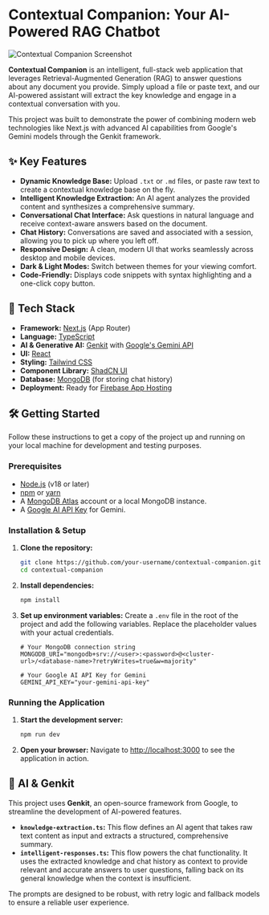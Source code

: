 # Contextual Companion: Your AI-Powered RAG Chatbot

![Contextual Companion Screenshot](https://placehold.co/800x400.png?text=App+Screenshot)

**Contextual Companion** is an intelligent, full-stack web application that leverages Retrieval-Augmented Generation (RAG) to answer questions about any document you provide. Simply upload a file or paste text, and our AI-powered assistant will extract the key knowledge and engage in a contextual conversation with you.

This project was built to demonstrate the power of combining modern web technologies like Next.js with advanced AI capabilities from Google's Gemini models through the Genkit framework.

## ✨ Key Features

- **Dynamic Knowledge Base:** Upload `.txt` or `.md` files, or paste raw text to create a contextual knowledge base on the fly.
- **Intelligent Knowledge Extraction:** An AI agent analyzes the provided content and synthesizes a comprehensive summary.
- **Conversational Chat Interface:** Ask questions in natural language and receive context-aware answers based on the document.
- **Chat History:** Conversations are saved and associated with a session, allowing you to pick up where you left off.
- **Responsive Design:** A clean, modern UI that works seamlessly across desktop and mobile devices.
- **Dark & Light Modes:** Switch between themes for your viewing comfort.
- **Code-Friendly:** Displays code snippets with syntax highlighting and a one-click copy button.

## 🚀 Tech Stack

- **Framework:** [Next.js](https://nextjs.org/) (App Router)
- **Language:** [TypeScript](https://www.typescriptlang.org/)
- **AI & Generative AI:** [Genkit](https://firebase.google.com/docs/genkit) with [Google's Gemini API](https://ai.google.dev/)
- **UI:** [React](https://react.dev/)
- **Styling:** [Tailwind CSS](https://tailwindcss.com/)
- **Component Library:** [ShadCN UI](https://ui.shadcn.com/)
- **Database:** [MongoDB](https://www.mongodb.com/) (for storing chat history)
- **Deployment:** Ready for [Firebase App Hosting](https://firebase.google.com/docs/hosting)

## 🛠️ Getting Started

Follow these instructions to get a copy of the project up and running on your local machine for development and testing purposes.

### Prerequisites

- [Node.js](https://nodejs.org/en) (v18 or later)
- [npm](https://www.npmjs.com/) or [yarn](https://yarnpkg.com/)
- A [MongoDB Atlas](https://www.mongodb.com/cloud/atlas) account or a local MongoDB instance.
- A [Google AI API Key](https://ai.google.dev/gemini-api/docs/api-key) for Gemini.

### Installation & Setup

1.  **Clone the repository:**
    ```bash
    git clone https://github.com/your-username/contextual-companion.git
    cd contextual-companion
    ```

2.  **Install dependencies:**
    ```bash
    npm install
    ```

3.  **Set up environment variables:**
    Create a `.env` file in the root of the project and add the following variables. Replace the placeholder values with your actual credentials.

    ```env
    # Your MongoDB connection string
    MONGODB_URI="mongodb+srv://<user>:<password>@<cluster-url>/<database-name>?retryWrites=true&w=majority"

    # Your Google AI API Key for Gemini
    GEMINI_API_KEY="your-gemini-api-key"
    ```

### Running the Application

1.  **Start the development server:**
    ```bash
    npm run dev
    ```

2.  **Open your browser:**
    Navigate to [http://localhost:3000](http://localhost:3000) to see the application in action.

## 🤖 AI & Genkit

This project uses **Genkit**, an open-source framework from Google, to streamline the development of AI-powered features.

- **`knowledge-extraction.ts`:** This flow defines an AI agent that takes raw text content as input and extracts a structured, comprehensive summary.
- **`intelligent-responses.ts`:** This flow powers the chat functionality. It uses the extracted knowledge and chat history as context to provide relevant and accurate answers to user questions, falling back on its general knowledge when the context is insufficient.

The prompts are designed to be robust, with retry logic and fallback models to ensure a reliable user experience.
